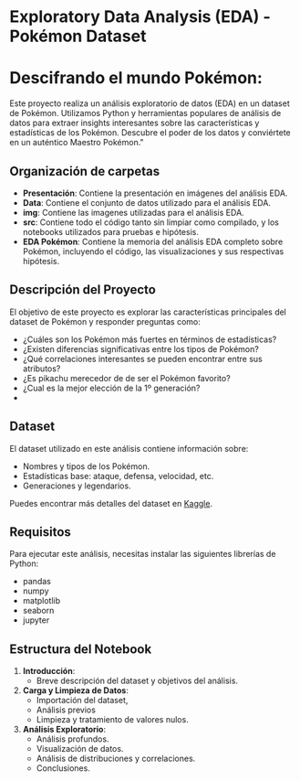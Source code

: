 # Exploratory Data Analysis (EDA) - Pokémon Dataset 
# Descifrando el mundo Pokémon:
Este proyecto realiza un análisis exploratorio de datos (EDA) en un dataset de Pokémon. Utilizamos Python y herramientas populares de análisis de datos para extraer insights interesantes sobre las características y estadísticas de los Pokémon. 
Descubre el poder de los datos y conviértete en un auténtico Maestro Pokémon." 


## Organización de carpetas

- **Presentación**: Contiene la presentación en imágenes del análisis EDA.  
- **Data**: Contiene el conjunto de datos utilizado para el análisis EDA.
- **img**: Contiene las imagenes utilizadas para el análisis EDA. 
- **src**: Contiene todo el código tanto sin limpiar como compilado, y los notebooks utilizados para pruebas e hipótesis.  
- **EDA Pokémon**: Contiene la memoria del análisis EDA completo sobre Pokémon, incluyendo el código, las visualizaciones y sus respectivas hipótesis.  


## Descripción del Proyecto

El objetivo de este proyecto es explorar las características principales del dataset de Pokémon y responder preguntas como: 
- ¿Cuáles son los Pokémon más fuertes en términos de estadísticas?
- ¿Existen diferencias significativas entre los tipos de Pokémon?
- ¿Qué correlaciones interesantes se pueden encontrar entre sus atributos?
- ¿Es pikachu merecedor de de ser el Pokémon favorito?
- ¿Cual es la mejor elección de la 1º generación?
- 

## Dataset

El dataset utilizado en este análisis contiene información sobre:
- Nombres y tipos de los Pokémon.
- Estadísticas base: ataque, defensa, velocidad, etc.
- Generaciones y legendarios.

Puedes encontrar más detalles del dataset en [Kaggle](https://www.kaggle.com/abcsds/pokemon).

## Requisitos

Para ejecutar este análisis, necesitas instalar las siguientes librerías de Python:

- pandas
- numpy
- matplotlib
- seaborn
- jupyter

## Estructura del Notebook

1. **Introducción**:
   - Breve descripción del dataset y objetivos del análisis.
2. **Carga y Limpieza de Datos**:
   - Importación del dataset, 
   - Análisis previos
   - Limpieza y tratamiento de valores nulos.
3. **Análisis Exploratorio**:
   - Análisis profundos.
   - Visualización de datos.
   - Análisis de distribuciones y correlaciones.  
   - Conclusiones.


